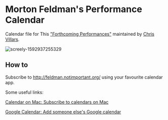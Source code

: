 # Morton Feldman's Performance Calendar

Calendar file for This ["Forthcoming Performances"](https://www.cnvill.net/mfperfs.htm) maintained by [Chris Villars](https://www.cnvill.net/).


![screely-1592937255329](https://user-images.githubusercontent.com/349342/85442927-98164f00-b588-11ea-867e-ed2e4a74e494.png)

## How to

Subscribe to http://feldman.notimportant.org/ using your favourite calendar app.

Some useful links:

[Calendar on Mac: Subscribe to calendars on Mac](https://support.apple.com/en-gb/guide/calendar/icl1022/mac)

[Google Calendar: Add someone else's Google calendar](https://support.google.com/calendar/answer/37100?co=GENIE.Platform%3DDesktop&hl=en)
